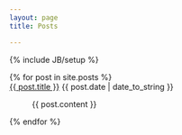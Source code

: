 ```yaml
---
layout: page
title: Posts

---
```

{% include JB/setup %}

<dl class="posts">
  {% for post in site.posts %}
    <dt><div><a href="{{ BASE_PATH }}{{ post.url }}">{{ post.title }}</a>
    <span>{{ post.date | date_to_string }}</span>
    </div></dt><dd><p>{{ post.content }}</p></dd>
  {% endfor %}
</dl>



